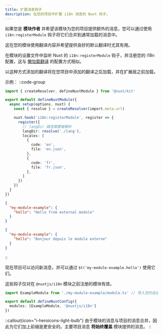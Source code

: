 ```yaml
---
title: 扩展消息钩子
description: 在您的项目中扩展 i18n 消息的 Nuxt 钩子。
---
```


如果您是 **模块作者** 并希望该模块为您的项目提供额外的消息，您可以通过使用 `i18n:registerModule` 钩子将它们合并到通常加载的消息中。

这在您的模块使用翻译内容并希望提供良好的默认翻译时尤其有用。

在模块的设置文件中监听 Nuxt 的 `i18n:registerModule` 钩子，并注册您的 i18n 配置，这与 [懒加载翻译](/docs/v8/guide/lazy-load-translations) 的配置方式相似。

以这种方式添加的翻译将在您项目中添加的翻译之后加载，并在扩展层之前加载。

示例：
::code-group

```ts [my-module-example/module.ts]
import { createResolver, defineNuxtModule } from '@nuxt/kit'

export default defineNuxtModule({
  async setup(options, nuxt) {
    const { resolve } = createResolver(import.meta.url)

    nuxt.hook('i18n:registerModule', register => {
      register({
        // langDir 路径需要被解析
        langDir: resolve('./lang'),
        locales: [
          {
            code: 'en',
            file: 'en.json',
          },
          {
            code: 'fr',
            file: 'fr.json',
          },
        ]
      })
    })
  }
})
```

```json [en.json]
{
  "my-module-example": {
    "hello": "Hello from external module"
  }
}
```

```json [fr.json]
{
  "my-module-example": {
    "hello": "Bonjour depuis le module externe"
  }
}
```

::

现在项目可以访问新消息，并可以通过 `$t('my-module-example.hello')` 使用它们。

这些钩子仅对在 `@nuxtjs/i18n` 模块之前注册的模块有效。

```ts [nuxt.config.ts]
import ExampleModule from './my-module-example/module.ts' // 导入您的自定义模块

export default defineNuxtConfig({
  modules: [ExampleModule, '@nuxtjs/i18n']
})
```

::callout{icon="i-heroicons-light-bulb"}
由于模块的消息与项目的消息合并，因此为它们加上前缀是更安全的。主要项目消息 **将始终覆盖** 模块提供的消息。
::